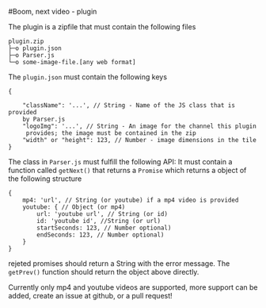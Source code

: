 #Boom, next video - plugin

The plugin is a zipfile that must contain the following files
```
plugin.zip
├─o plugin.json
├─o Parser.js
└─o some-image-file.[any web format]
```

The `plugin.json` must contain the following keys
```
{

	"className": '...', // String - Name of the JS class that is provided 
	by Parser.js
	"logoImg": '...', // String - An image for the channel this plugin
	 provides; the image must be contained in the zip
	"width" or "height": 123, // Number - image dimensions in the tile
}
```

The class in `Parser.js` must fulfill the following API:
It must contain a function called `getNext()` that returns a `Promise` which returns a object of the following structure
```
{
	mp4: 'url', // String (or youtube) if a mp4 video is provided
	youtube: { // Object (or mp4)
		url: 'youtube url', // String (or id)
		id: 'youtube id', //String (or url)
		startSeconds: 123, // Number optional)
		endSeconds: 123, // Number optional)
	}
}
```

rejeted promises should return a String with the error message.
The `getPrev()` function should return the object above directly.

Currently only mp4 and youtube videos are supported, more support can be added, create an issue at github, or a pull request!
